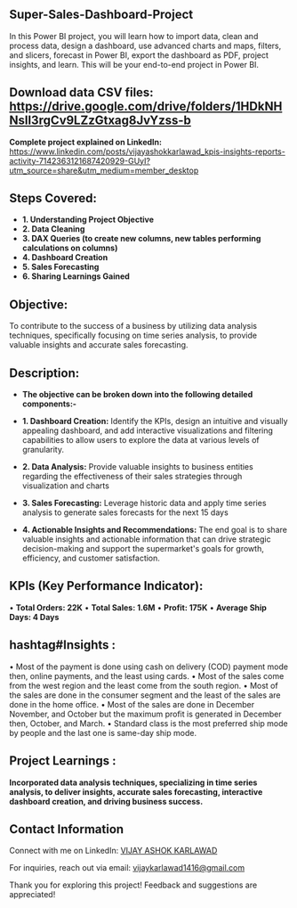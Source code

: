 ## Super-Sales-Dashboard-Project
In this Power BI project, you will learn how to import data, clean and process data, design a dashboard, use advanced charts and maps, filters, and slicers, forecast in Power BI, export the dashboard as PDF, project insights, and learn. This will be your end-to-end project in Power BI.

## Download data CSV files: https://drive.google.com/drive/folders/1HDkNHNslI3rgCv9LZzGtxag8JvYzss-b
**Complete project explained on LinkedIn:** https://www.linkedin.com/posts/vijayashokkarlawad_kpis-insights-reports-activity-7142363121687420929-GUyI?utm_source=share&utm_medium=member_desktop

## Steps Covered:

- **1. Understanding Project Objective**
- **2. Data Cleaning**
- **3. DAX Queries (to create new columns, new tables performing calculations on columns)**
- **4. Dashboard Creation**
- **5. Sales Forecasting**
- **6. Sharing Learnings Gained**

## Objective:

To contribute to the success of a business by utilizing data analysis techniques, specifically focusing on time series analysis, to provide valuable insights and accurate sales forecasting.

## Description:
- **The objective can be broken down into the following detailed components:-**

- **1. Dashboard Creation:** Identify the KPIs, design an intuitive and visually appealing dashboard, and add interactive visualizations and filtering capabilities to allow users to explore the data at various levels of granularity.
- **2. Data Analysis:** Provide valuable insights to business entities regarding the effectiveness of their sales strategies through visualization and charts
- **3. Sales Forecasting:** Leverage historic data and apply time series analysis to generate sales forecasts for the next 15 days
- **4. Actionable Insights and Recommendations:** The end goal is to share valuable insights and actionable information that can drive strategic decision-making and support the supermarket's goals for growth, efficiency, and customer satisfaction.

## KPIs (Key Performance Indicator):

• **Total Orders: 22K**
• **Total Sales: 1.6M**
• **Profit: 175K**
• **Average Ship Days: 4 Days**

 ## hashtag#Insights :

• Most of the payment is done using cash on delivery (COD) payment mode then, online payments, and the least using cards.
• Most of the sales come from the west region and the least come from the south region.
• Most of the sales are done in the consumer segment and the least of the sales are done in the home office.
• Most of the sales are done in December November, and October but the maximum profit is generated in December then, October, and March. 
• Standard class is the most preferred ship mode by people and the last one is same-day ship mode.

## Project Learnings :

**Incorporated data analysis techniques, specializing in time series analysis, to deliver insights, accurate sales forecasting, interactive dashboard creation, and driving business success.**

 ## Contact Information

Connect with me on LinkedIn: [VIJAY ASHOK KARLAWAD](https://www.linkedin.com/in/vijayashokkarlawad/)

For inquiries, reach out via email: vijaykarlawad1416@gmail.com

Thank you for exploring this project! 
Feedback and suggestions are appreciated!
